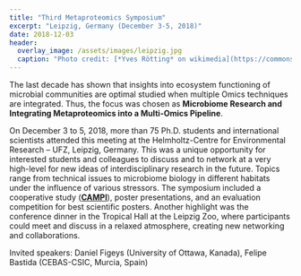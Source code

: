 ```yaml
---
title: "Third Metaproteomics Symposium"
excerpt: "Leipzig, Germany (December 3-5, 2018)"
date: 2018-12-03
header:
  overlay_image: /assets/images/leipzig.jpg
  caption: "Photo credit: [*Yves Rötting* on wikimedia](https://commons.wikimedia.org/wiki/File:Leipzig_-_Panorama.jpg)"
---
```


The last decade has shown that insights into ecosystem functioning of microbial communities are optimal studied when multiple Omics techniques are integrated. Thus, the focus was chosen as **Microbiome Research and Integrating Metaproteomics into a Multi-Omics Pipeline**.

On December 3 to 5, 2018, more than 75 Ph.D. students and international scientists attended this meeting at the Helmholtz-Centre for Environmental Research – UFZ, Leipzig, Germany. This was a unique opportunity for interested students and colleagues to discuss and to network at a very high-level for new ideas of interdisciplinary research in the future. Topics range from technical issues to microbiome biology in different habitats under the influence of various stressors. The symposium included a cooperative study ([**CAMPI**](https://metaproteomics.org/collaborative_projects/)), poster presentations, and an evaluation competition for best scientific posters. Another highlight was the conference dinner in the Tropical Hall at the Leipzig Zoo, where participants could meet and discuss in a relaxed atmosphere, creating new networking and collaborations.

Invited speakers: Daniel Figeys (University of Ottawa, Kanada), Felipe Bastida (CEBAS-CSIC, Murcia, Spain)
